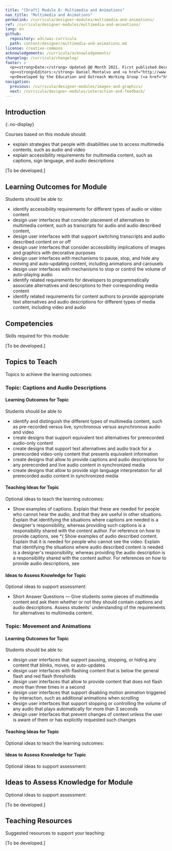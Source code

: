 ```yaml
---
title: "[Draft] Module 6: Multimedia and Animations"
nav_title: "Multimedia and Animations"
permalink: /curricula/designer-modules/multimedia-and-animations/
ref: /curricula/designer-modules/multimedia-and-animations/
lang: en
github:
  repository: w3c/wai-curricula
  path: content/designer/multimedia-and-animations.md
license: creative-commons
acknowledgements: /curricula/acknowledgements/
changelog: /curricula/changelog/
footer: >
  <p><strong>Date:</strong> Updated @@ Month 2021. First published December 2019. CHANGELOG</p>
  <p><strong>Editors:</strong> Daniel Montalvo and <a href="http://www.w3.org/People/shadi/">Shadi Abou-Zahra</a>. Contributors: <a href="https://www.w3.org/WAI/EO/EOWG-members">EOWG Participants</a>. ACKNOWLEDGEMENTS lists contributors and credits.</p>
  <p>Developed by the Education and Outreach Working Group (<a href="http://www.w3.org/WAI/EO/">EOWG</a>). Developed with support from the <a href="https://www.w3.org/WAI/about/projects/wai-guide/">WAI-Guide Project</a> funded by the European Commission (EC) under the Horizon 2020 program (Grant Agreement 822245).</p>
navigation:
  previous: /curricula/designer-modules/images-and-graphics/
  next: /curricula/designer-modules/interaction-and-feedback/
---
```


## Introduction
{:.no-display}

Courses based on this module should:

* explain strategies that people with disabilities use to access multimedia contents, such as audio and video
* explain accessibility requirements for multimedia content, such as captions, sign language, and audio descriptions


[To be developed.]

## Learning Outcomes for Module

Students should be able to:

* identify accessibility requirements for different types of audio or video content
* design user interfaces that consider placement of alternatives to multimedia content, such as transcripts for audio and audio described content,
* design user interfaces with that support switching transcripts and audio described content on or off
* design user interfaces that consider accessibility implications of images and graphics with decorative purposes
* design user interfaces with mechanisms to pause, stop, and hide any moving and auto-updating content, including animations and carousels
* design user interfaces with mechanisms to stop or control the volume of auto-playing audio
* identify related requirements for developers to programmatically associate alternatives and descriptions to their corresponding media content
* identify related requirements for content authors to provide appropriate text alternatives and audio descriptions for different types of media content, including video and audio

## Competencies

Skills required for this module:

[To be developed.]

## Topics to Teach

Topics to achieve the learning outcomes:

### Topic: Captions and Audio Descriptions

#### Learning Outcomes for Topic

Students should be able to

* identify and distinguish the different types of multimedia content, such as pre-recorded versus live, synchronous versus asynchronous audio and video
* create designs that support equivalent text alternatives for prerecorded audio-only content
* create designs that support text alternatives and audio track for a prerecorded video-only content that presents equivalent information
* create designs that allow to provide captions and audio descriptions for any prerecorded and live audio content in synchronized media
* create designs that allow to provide sign language interpretation for all prerecorded audio content in synchronized media

#### Teaching Ideas for Topic

Optional ideas to teach the learning outcomes:

* Show examples of captions. Explain that these are needed for people who cannot hear the audio, and that they  are useful in other situations. Explain that identifying the situations where captions are needed is a designer's responsibility, whereas providing such captions is a responsibility shared with  the content author. For reference on how to provide captions, see
*( Show examples of audio described content. Explain that it is needed for people who cannot see the video. Explain that identifying the situations where audio described content is needed is a designer's responsibility, whereas providing the audio description is a responsibility shared with the content author. For references on how to provide audio descriptions, see

#### Ideas to Assess Knowledge for Topic

Optional ideas to support assessment:

* Short Answer Questions &mdash; Give students some pieces of multimedia content and ask them whether or not they should contain captions and audio descriptions. Assess students' understanding of the requirements for alternatives to multimedia content.

### Topic: Movement and Animations

#### Learning Outcomes for Topic

Students should be able to:

*  design user interfaces that support pausing, stopping, or hiding any content that blinks, moves, or auto-updates
* design user interfaces with flashing content that is below the general flash and red flash thresholds
* design user interfaces that allow to provide content that does not flash more than three times in a second
* design user interfaces that support disabling motion animation triggered by interaction, such as additional animations when scrolling
* design user interfaces that support stopping or controlling the volume of any audio that plays automatically for more than 3 seconds
* design user interfaces that prevent changes of context unless the user is aware of them or has explicitly requested such changes

#### Teaching Ideas for Topic

Optional ideas to teach the learning outcomes:

#### Ideas to Assess Knowledge for Topic

Optional ideas to support assessment:

## Ideas to Assess Knowledge for Module

Optional ideas to support assessment:

[To be developed.]

## Teaching Resources

Suggested resources to support your teaching:

[To be developed.]
